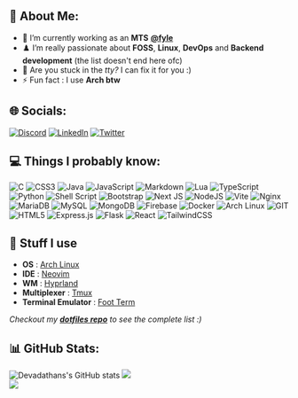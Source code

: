 ## 💫 About Me:

- 🔭 I’m currently working as an <b>MTS</b> <b>[@fyle](https://fylehq.com)</b>
  <br>
- ♟️ I’m really passionate about <b>FOSS</b>, <b>Linux</b>, <b>DevOps</b> and <b>Backend development</b> (the list doesn't end here ofc)
  <br>
- 💬 Are you stuck in the <i>tty?</i> I can fix it for you :)
  <br>
- ⚡ Fun fact : I use <b>Arch btw</b>

## 🌐 Socials:

[![Discord](https://img.shields.io/badge/Discord-%237289DA.svg?logo=discord&logoColor=white)](https://discord.com/users/771442997208416297) [![LinkedIn](https://img.shields.io/badge/LinkedIn-%230077B5.svg?logo=linkedin&logoColor=white)](https://linkedin.com/in/devadathan-m-b-804876257) [![Twitter](https://img.shields.io/badge/Twitter-%231DA1F2.svg?logo=Twitter&logoColor=white)](https://twitter.com/devcodess)

## 💻 Things I probably know:

![C](https://img.shields.io/badge/c-%2300599C.svg?style=for-the-badge&logo=c&logoColor=white) ![CSS3](https://img.shields.io/badge/css3-%231572B6.svg?style=for-the-badge&logo=css3&logoColor=white) ![Java](https://img.shields.io/badge/java-%23ED8B00.svg?style=for-the-badge&logo=openjdk&logoColor=white) ![JavaScript](https://img.shields.io/badge/javascript-%23323330.svg?style=for-the-badge&logo=javascript&logoColor=%23F7DF1E) ![Markdown](https://img.shields.io/badge/markdown-%23000000.svg?style=for-the-badge&logo=markdown&logoColor=white) ![Lua](https://img.shields.io/badge/lua-%232C2D72.svg?style=for-the-badge&logo=lua&logoColor=white) ![TypeScript](https://img.shields.io/badge/typescript-%23007ACC.svg?style=for-the-badge&logo=typescript&logoColor=white) ![Python](https://img.shields.io/badge/python-3670A0?style=for-the-badge&logo=python&logoColor=ffdd54) ![Shell Script](https://img.shields.io/badge/shell_script-%23121011.svg?style=for-the-badge&logo=gnu-bash&logoColor=white) ![Bootstrap](https://img.shields.io/badge/bootstrap-%238511FA.svg?style=for-the-badge&logo=bootstrap&logoColor=white) ![Next JS](https://img.shields.io/badge/Next-black?style=for-the-badge&logo=next.js&logoColor=white) ![NodeJS](https://img.shields.io/badge/node.js-6DA55F?style=for-the-badge&logo=node.js&logoColor=white) ![Vite](https://img.shields.io/badge/vite-%23646CFF.svg?style=for-the-badge&logo=vite&logoColor=white) ![Nginx](https://img.shields.io/badge/nginx-%23009639.svg?style=for-the-badge&logo=nginx&logoColor=white) ![MariaDB](https://img.shields.io/badge/MariaDB-003545?style=for-the-badge&logo=mariadb&logoColor=white) ![MySQL](https://img.shields.io/badge/mysql-%2300000f.svg?style=for-the-badge&logo=mysql&logoColor=white) ![MongoDB](https://img.shields.io/badge/MongoDB-%234ea94b.svg?style=for-the-badge&logo=mongodb&logoColor=white) ![Firebase](https://img.shields.io/badge/Firebase-039BE5?style=for-the-badge&logo=Firebase&logoColor=white) ![Docker](https://img.shields.io/badge/docker-%230db7ed.svg?style=for-the-badge&logo=docker&logoColor=white) ![Arch Linux](https://img.shields.io/badge/ArchLinux-FCC624?style=for-the-badge&logo=archlinux&logoColor=black) ![GIT](https://img.shields.io/badge/Git-fc6d26?style=for-the-badge&logo=git&logoColor=white) ![HTML5](https://img.shields.io/badge/html5-%23E34F26.svg?style=for-the-badge&logo=html5&logoColor=white) ![Express.js](https://img.shields.io/badge/express.js-%23404d59.svg?style=for-the-badge&logo=express&logoColor=%2361DAFB) ![Flask](https://img.shields.io/badge/flask-%23000.svg?style=for-the-badge&logo=flask&logoColor=white) ![React](https://img.shields.io/badge/react-%2320232a.svg?style=for-the-badge&logo=react&logoColor=%2361DAFB) ![TailwindCSS](https://img.shields.io/badge/tailwindcss-%2338B2AC.svg?style=for-the-badge&logo=tailwind-css&logoColor=white)

## 🧰 Stuff I use

- <b>OS</b> : [Arch Linux](https://archlinux.org)
- <b>IDE</b> : [Neovim](https://neovim.io)
- <b>WM</b> : [Hyprland](https://hyprland.org)
- <b>Multiplexer</b> : [Tmux](https://github.com/tmux/tmux)
- <b>Terminal Emulator</b> : [Foot Term](https://codeberg.org/dnkl/foot)

<i>Checkout my <b>[dotfiles repo](https://github.com/devadathanmb/dotfiles.git)</b> to see the complete list :)</i>

## 📊 GitHub Stats:

![Devadathans's GitHub stats](https://github-readme-stats-sigma-five.vercel.app/api?username=devadathanmb&theme=dark&show_icons=true&count_private=true&include_all_commits=true)
![](https://github-readme-streak-stats.herokuapp.com/?user=devadathanmb&theme=dark&hide_border=false)<br/>
![](https://github-readme-stats.vercel.app/api/top-langs/?username=devadathanmb&theme=dark&hide_border=false&include_all_commits=true&count_private=true&layout=compact&exclude_repo=vehicle-service-management-system,compiler-lab)
